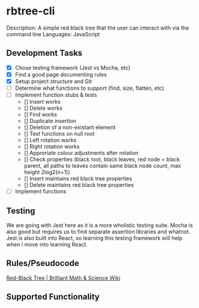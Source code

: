 # rbtree-cli
Description: A simple red black tree that the user can interact with via the command line
Languages: JavaScript

## Development Tasks

- [x]  Chose testing framework (Jest vs Mocha, etc)
- [x]  Find a good page documenting rules
- [x]  Setup project structure and Git
- [ ]  Determine what functions to support (find, size, flatten, etc)
- [ ]  Implement function stubs & tests
    - [] Insert works
    - [] Delete works
    - [] Find works
    - [] Duplicate insertion
    - [] Deletion of a non-existant element
    - [] Test functions on null root
    - [] Left rotation works
    - [] Right rotation works
    - [] Approriate colour adjustments after rotation
    - [] Check properties (black root, black leaves, red node = black parent, all paths to leaves contain same black node count, max height 2log2(n+1))
    - [] Insert maintains red black tree properties 
    - [] Delete maintains red black tree properties
- [ ]  Implement functions

## Testing

We are going with Jest here as it is a more wholistic testing suite. Mocha is also good but requires us to find separate assertion libraries and whatnot. Jest is also built into React, so learning this testing framework will help when I move into learning React. 

## Rules/Pseudocode

[Red-Black Tree | Brilliant Math & Science Wiki](https://brilliant.org/wiki/red-black-tree/)

## Supported Functionality